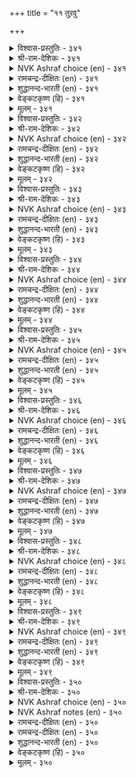 +++
title = "११ तुऱवु"

+++


<details><summary>विश्वास-प्रस्तुतिः - ३४१</summary>

यादनिन् यादनिन् नीङ्गियान् नोदल्  
अदनिन् अदनिन् इलन्।      ३४१
</details>

<details><summary>श्री-राम-देशिकः - ३४१</summary>

आसक्तिं कुरुते नैव यस्मिन् यस्मिश्व वस्तुनि ।  
तस्मात्तस्माद्वस्तुनः स न दुःखं लभते नरः ॥ ३४१॥
</details>

<details><summary>NVK Ashraf choice (en) - ३४१</summary>

०३४१
'Whatever thing of whatever kind' a man relinquishes,
Suffering 'there from, there from' he has none.
(G. Vanmikanathan), (M.S. Poornalingam Pillai)
</details>

<details><summary>रामचन्द्र-दीक्षितः (en) - ३४१</summary>

341\. yātaṉiṉ yātaṉiṉ nīṅkiyāṉ, nōtal  
ataṉiṉ ataṉiṉ ilaṉ.

341\. A man does not suffer pain from whatever things he has renounced.  
</details>

<details><summary>शुद्धानन्द-भारती (en) - ३४१</summary>

1\. யாதனின் யாதனின் நீங்கியான் நோதல்  
அதனின் அதனின் இலன்  
From what from what a man is free  
From that, from that his torments flee.        341  
</details>

<details><summary>वेङ्कटकृष्ण (हि) - ३४१</summary>

341
ज्यों ज्यों मिटती जायगी, जिस जिसमें आसक्ति ।  
त्यों त्यों तद्‍गत दुःख से, मुक्त हो रहा व्यक्ति ॥
  </details>

<details><summary>मूलम् - ३४१</summary>

यादनिन् यादनिन् नीङ्गियान् नोदल्  
अदनिन् अदनिन् इलन्।      ३४१
</details>

<details><summary>विश्वास-प्रस्तुतिः - ३४२</summary>

वेण्डिन् उण् डागत् तुऱक्क तुऱन्दबिन्  
ईण्डुइयऱ्पाल पल।      ३४२
</details>

<details><summary>श्री-राम-देशिकः - ३४२</summary>

यदीच्छसि सुखं वस्तुं सत्स्वेव वहुवस्तुषु ।  
जहि तानि महत्सौख्यं तव तेन भवेदपि ॥ ३४२॥
</details>

<details><summary>NVK Ashraf choice (en) - ३४२</summary>

०३४२
Renounce early if you seek joy;
For many are the delights in store after renouncing.
(P.S. Sundaram), (V.V.S. Aiyar)
</details>

<details><summary>रामचन्द्र-दीक्षितः (en) - ३४२</summary>

342\. vēṇṭiṉ, uṇṭākat tuṟakka; tuṟantapiṉ,  
īṇṭu iyaṟpāla pala.

342\. There is endless joy in early renunciation.  
</details>

<details><summary>शुद्धानन्द-भारती (en) - ३४२</summary>

2\. வேண்டின்உண் டாகத் துறக்க துறந்தபின்  
ஈண்டுஇயற் பால பல  
Give up all to gain the True  
And endless joys shall hence seek you.        342  
</details>

<details><summary>वेङ्कटकृष्ण (हि) - ३४२</summary>

342
संन्यासी यदि बन गया, यहीं कई आनन्द ।  
संन्यासी बन समय पर, यदि होना आनन्द ॥
  </details>

<details><summary>मूलम् - ३४२</summary>

वेण्डिन् उण् डागत् तुऱक्क तुऱन्दबिन्  
ईण्डुइयऱ्पाल पल।      ३४२
</details>

<details><summary>विश्वास-प्रस्तुतिः - ३४३</summary>

अडल्वेण्डुम् ऐन्दन् पुलत्तै विडल्वेण्डुम्  
वेण्डिय वॆल्लाम् ऒरुङ्गु।      ३४३
</details>

<details><summary>श्री-राम-देशिकः - ३४३</summary>

आदौ पञ्चेन्द्रियग्राह्याद्विषयाद्विरतो भवेत् ।  
पश्चात्सर्वपदार्थेषु त्यागबुद्धिर्वरा मता ॥ ३४३॥
</details>

<details><summary>NVK Ashraf choice (en) - ३४३</summary>

०३४३
To be controlled are the senses five
And to be given up at once are all cravings.
(N.V.K. Ashraf)
</details>

<details><summary>रामचन्द्र-दीक्षितः (en) - ३४३</summary>

343\. aṭal vēṇṭum, aintaṉ pulattai; viṭal vēṇṭum,  
vēṇṭiya ellām oruṅku.

343\. Subdue your senses and give up all your longings.  
</details>

<details><summary>शुद्धानन्द-भारती (en) - ३४३</summary>

3\. அடல்வேண்டும் ஐந்தன் புலத்தை விடல்வேண்டும்  
வேண்டிய எல்லாம் ஒருங்கு  
Curb the senses five and renounce  
The craving desires all at once.        343  
</details>

<details><summary>वेङ्कटकृष्ण (हि) - ३४३</summary>

343
दृढ़ता से करना दमन, पंचेन्द्रियगत राग ।  
उनके प्रेरक वस्तु सब, करो एकदम त्याग ॥
  </details>

<details><summary>मूलम् - ३४३</summary>

अडल्वेण्डुम् ऐन्दन् पुलत्तै विडल्वेण्डुम्  
वेण्डिय वॆल्लाम् ऒरुङ्गु।      ३४३
</details>

<details><summary>विश्वास-प्रस्तुतिः - ३४४</summary>

इयल्बागुम् नोन्बिऱ्कॊण्ड्रु इन्मै उडैमै  
मयलागुम् मट्रुम् पॆयर्त्तु।      ३४४
</details>

<details><summary>श्री-राम-देशिकः - ३४४</summary>

सर्वसङ्गपरित्यागात् सुलभं वर्धते तपः ।  
बन्धनाद्योग विभ्रष्टस्त्वज्ञानवशगो भवेत् ॥ ३४४॥
</details>

<details><summary>NVK Ashraf choice (en) - ३४४</summary>

०३४४
Nature of penance is giving up everything.
Else, it is a return to snares once given up.
(N.V.K. Ashraf)
</details>

<details><summary>रामचन्द्र-दीक्षितः (en) - ३४४</summary>

344\. iyalpu ākum, nōṉpiṟku oṉṟu iṉmai; uṭaimai  
mayal ākum, maṟṟum peyarttu.

344\. Renunciation is the mark of asceticism. Any clinging leads to one’s delusion.  
</details>

<details><summary>शुद्धानन्द-भारती (en) - ३४४</summary>

4\. இயல்பாகும் நோன்பிற்கொன்று இன்மை உடைமை  
மயலாகும் மற்றும் பெயர்த்து.  
To have nothing is law of vows  
Having the least deludes and snares.        344  
</details>

<details><summary>वेङ्कटकृष्ण (हि) - ३४४</summary>

344
सर्वसंग का त्याग ही, तप का है गुण-मूल ।  
बन्धन फिर तप भंग कर, बने अविद्या-मूल ॥
  </details>

<details><summary>मूलम् - ३४४</summary>

इयल्बागुम् नोन्बिऱ्कॊण्ड्रु इन्मै उडैमै  
मयलागुम् मट्रुम् पॆयर्त्तु।      ३४४
</details>

<details><summary>विश्वास-प्रस्तुतिः - ३४५</summary>

मट्रुम् तॊडर्प्पाडु ऎवन्गॊल् पिऱप्पऱुक्कल्  
उट्रार्क्कु उडम्बुम् मिगै।      ३४५
</details>

<details><summary>श्री-राम-देशिकः - ३४५</summary>

संसारान्मुक्तिकामस्य देहो भवति भारदः ।  
तथा सत्यन्यदेहेन कुतः सम्बन्धकल्पनम् ॥ ३४५॥
</details>

<details><summary>NVK Ashraf choice (en) - ३४५</summary>

०३४५
When the body itself is a burden on the way to liberation,
Why carry other attachments? *
(P.S. Sundaram)
</details>

<details><summary>रामचन्द्र-दीक्षितः (en) - ३४५</summary>

345\. maṟṟum toṭarppāṭu evaṉkol? piṟappu aṟukkal  
uṟṟārkku uṭampum mikai.

345\. Why talk of other attachments; even our body is a hindrance.  
</details>

<details><summary>शुद्धानन्द-भारती (en) - ३४५</summary>

5\. மற்றும் தொடர்ப்பாடு எவன்கொல் பிறப்பறுக்கல்  
உற்றார்க்கு உடம்பும் மிகை  
Why add to bonds while this body  
Is too much for saints to be birth-free.        345  
</details>

<details><summary>वेङ्कटकृष्ण (हि) - ३४५</summary>

345
भव- बन्धन को काटते, बोझा ही है देह ।  
फिर औरों से तो कहो, क्यों संबन्ध- सनेह ॥
  </details>

<details><summary>मूलम् - ३४५</summary>

मट्रुम् तॊडर्प्पाडु ऎवन्गॊल् पिऱप्पऱुक्कल्  
उट्रार्क्कु उडम्बुम् मिगै।      ३४५
</details>

<details><summary>विश्वास-प्रस्तुतिः - ३४६</summary>

यान् ऎनदु ऎन्नुम् सॆरुक्कु अऱुप्पान् वानोर्क्कु  
उयर्न्द उलगम् पुगुम्।      ३४६
</details>

<details><summary>श्री-राम-देशिकः - ३४६</summary>

मेमेदमहमेवेति नानाज्ञान विवर्जिताः ।  
प्राप्नुवन्ति मह्त्स्थानं देवनमपि दुर्लभम् ॥ ३४६॥
</details>

<details><summary>NVK Ashraf choice (en) - ३४६</summary>

०३४६
His is the world beyond heaven
Who is free of the delusion of "I" and "Mine".
(P.S. Sundaram)
</details>

<details><summary>रामचन्द्र-दीक्षितः (en) - ३४६</summary>

346\. 'yāṉ', ‘eṉatu’, eṉṉum cerukku aṟuppāṉ vāṉōrkku  
uyarnta ulakam pukum.

346\. He enters the abode of the gods who lays the axe at ‘I’ and ‘mine.’  
</details>

<details><summary>शुद्धानन्द-भारती (en) - ३४६</summary>

6\. யான்எனது என்னும் செருக்குஅறுப்பான் வானோர்க்கு  
உயர்ந்த உலகம் புகும்  
Who curbs the pride of I and mine  
Gets a world rare for gods to gain.        346  
</details>

<details><summary>वेङ्कटकृष्ण (हि) - ३४६</summary>

346
अहंकार ममकार को, जिसने किया समाप्त ।  
देवों को अप्राप्य भी, लोक करेगा प्राप्त ॥
  </details>

<details><summary>मूलम् - ३४६</summary>

यान् ऎनदु ऎन्नुम् सॆरुक्कु अऱुप्पान् वानोर्क्कु  
उयर्न्द उलगम् पुगुम्।      ३४६
</details>

<details><summary>विश्वास-प्रस्तुतिः - ३४७</summary>

पट्रि विडाअ इडुम्बैगळ् पट्रिनैप्  
पट्रि विडाअ तवर् क्कु।      ३४७
</details>

<details><summary>श्री-राम-देशिकः - ३४७</summary>

ममकारहङ्कृतिभ्यां विमुक्तो यो न जायते ।  
दुःखान्यपि न मुञ्चन्ति सर्वदा तं नराधमम् ॥ ३४७॥
</details>

<details><summary>NVK Ashraf choice (en) - ३४७</summary>

०३४७
Sorrows will never give up its hold on those
Who never give up their hold of desire. *
(W.H. Drew and J. Lazarus)
</details>

<details><summary>रामचन्द्र-दीक्षितः (en) - ३४७</summary>

347\. paṟṟi viṭāa, iṭumpaikaḷ-paṟṟiṉaip  
paṟṟi, viṭāatavarkku.

347\. Sufferings seize men of desire.  
</details>

<details><summary>शुद्धानन्द-भारती (en) - ३४७</summary>

7\. பற்றி விடாஅ இடும்பைகள் பற்றினைப்  
பற்றி விடாஅ தவர்க்கு  
Grief clings on and on to those  
Who cling to bonds without release.        347  
</details>

<details><summary>वेङ्कटकृष्ण (हि) - ३४७</summary>

347
अनासक्त जो न हुए, पर हैं अति आसक्त ।  
उनको लिपटें दुःख सब, और करें नहिं त्यक्त ॥
  </details>

<details><summary>मूलम् - ३४७</summary>

पट्रि विडाअ इडुम्बैगळ् पट्रिनैप्  
पट्रि विडाअ तवर् क्कु।      ३४७
</details>

<details><summary>विश्वास-प्रस्तुतिः - ३४८</summary>

तलैप्पट्टार् तीरत् तुऱन्दार् मयङ्गि  
वलैप्पट्टार् मट्रै यवर्।      ३४८
</details>

<details><summary>श्री-राम-देशिकः - ३४८</summary>

उत्तमः स हि म्न्तव्यः सर्वे त्याजति यः क्षणे ।  
अज्ञानवशमापन्ना भवन्ति मनुजाः परे ॥ ३४८॥
</details>

<details><summary>NVK Ashraf choice (en) - ३४८</summary>

०३४८
Those who give up all are saved.
The rest are caught in the snare of delusion. *
(P.S. Sundaram)
</details>

<details><summary>रामचन्द्र-दीक्षितः (en) - ३४८</summary>

348\. talaippaṭṭār, tīrat tuṟantār; mayaṅki  
valaippaṭṭār, maṟṟaiyavar.

348\. Salvation is for one of renunciation; others get entangled in endless births and deaths.  
</details>

<details><summary>शुद्धानन्द-भारती (en) - ३४८</summary>

8\. தலைப்பட்டார் தீரத் துறந்தார் மயங்கி  
வலைப்பட்டார் மற்றை யவர்  
Who renounce all are free from care  
Others suffer delusive snare.        348  
</details>

<details><summary>वेङ्कटकृष्ण (हि) - ३४८</summary>

348
पूर्ण त्याग से पा चुके, मोक्ष- धाम वे धन्य ।  
भव- बाधा के जाल में, फँसें मोह- वश अन्य ॥
  </details>

<details><summary>मूलम् - ३४८</summary>

तलैप्पट्टार् तीरत् तुऱन्दार् मयङ्गि  
वलैप्पट्टार् मट्रै यवर्।      ३४८
</details>

<details><summary>विश्वास-प्रस्तुतिः - ३४९</summary>

पट्रट्र कण्णे पिऱप्पऱुक्कुम् मट्रु  
निलैयामै काणप् पडुम्।      ३४९
</details>

<details><summary>श्री-राम-देशिकः - ३४९</summary>

द्विविधे बन्धने याते जन्मदुःखं विमुच्यते ।  
अन्यथा जन्ममरण प्रवाहस्त्वनवस्थित्ः ॥ ३४९॥
</details>

<details><summary>NVK Ashraf choice (en) - ३४९</summary>

०३४९
Detachment alone severs rebirth.
All else will be found transient.
(N.V.K. Ashraf), (M.S. Poornalingam Pillai)
</details>

<details><summary>रामचन्द्र-दीक्षितः (en) - ३४९</summary>

349\. paṟṟu aṟṟakaṇṇē piṟappu aṟukkum; maṟṟum  
nilaiyāmai kāṇappaṭum.

349\. Cut off all attachments; you cut off the tangle of life; otherwise you are caught.  
</details>

<details><summary>शुद्धानन्द-भारती (en) - ३४९</summary>

9\. பற்றற்ற கண்ணே பிறப்பறுக்கும் மற்று  
நிலையாமை காணப் படும்  
Bondage cut off, rebirth is off  
The world then seems instable stuff.        349  
</details>

<details><summary>वेङ्कटकृष्ण (हि) - ३४९</summary>

349
मिटते ही आसक्ति के, होगी भव से मुक्ति ।  
बनी रहेगी अन्यथा, अनित्यता की भुक्ति ॥
  </details>

<details><summary>मूलम् - ३४९</summary>

पट्रट्र कण्णे पिऱप्पऱुक्कुम् मट्रु  
निलैयामै काणप् पडुम्।      ३४९
</details>

<details><summary>विश्वास-प्रस्तुतिः - ३५०</summary>

पट्रुग पट्रट्रान् पट्रिनै अप्पट्रैप्  
पट्रुग पट्रु विडऱ्कु।      ३५०
</details>

<details><summary>श्री-राम-देशिकः - ३५०</summary>

सर्वबन्धविनिर्मुक्ते हरौ बध्नाति यो मनः ।  
सर्वस्माद् बन्धनामुक्तिः स्वतस्तस्य भविष्यति ॥ ३५०॥
</details>

<details><summary>NVK Ashraf choice (en) - ३५०</summary>

०३५०
Cling to the one who clings to nothing;
And so clinging, cease to cling.
(P.S. Sundaram)
</details>

<details><summary>NVK Ashraf notes (en) - ३५०</summary>

३५०. Moreover, “To one who does not cling realizing what to cling, clinging ills will not cling. * - (P.S. Sundaram) - Kural ३५९  
</details>

<details><summary>रामचन्द्र-दीक्षितः (en) - ३५०</summary>

350\. paṟṟuka, paṟṟu aṟṟāṉ paṟṟiṉai! ap paṟṟaip  
paṟṟuka, paṟṟu viṭaṟku!.

350\. Cling fast to Him who is free from all desire. Seek Him for your freedom, from attachment.
</details>

<details><summary>रामचन्द्र-दीक्षितः (en) - ३५०</summary>

350\. paṟṟuka, paṟṟu aṟṟāṉ paṟṟiṉai! ap paṟṟaip  
paṟṟuka, paṟṟu viṭaṟku!.

350\. Cling fast to Him who is free from all desire. Seek Him for your freedom, from attachment.

</details>

<details><summary>शुद्धानन्द-भारती (en) - ३५०</summary>

10\. பற்றுக பற்றற்றான் பற்றினை அப்பற்றைப்  
பற்றுக பற்று விடற்கு  
Bind Thyself to the unbound one  
That binding breaks all bonds anon.        350  
</details>

<details><summary>वेङ्कटकृष्ण (हि) - ३५०</summary>

350
वीतराग के राग में, हो तेरा अनुराग ।  
सुदृढ़ उसी में रागना, जिससे पाय विराग ॥
  </details>

<details><summary>मूलम् - ३५०</summary>

पट्रुग पट्रट्रान् पट्रिनै अप्पट्रैप्  
पट्रुग पट्रु विडऱ्कु।      ३५०
</details>
